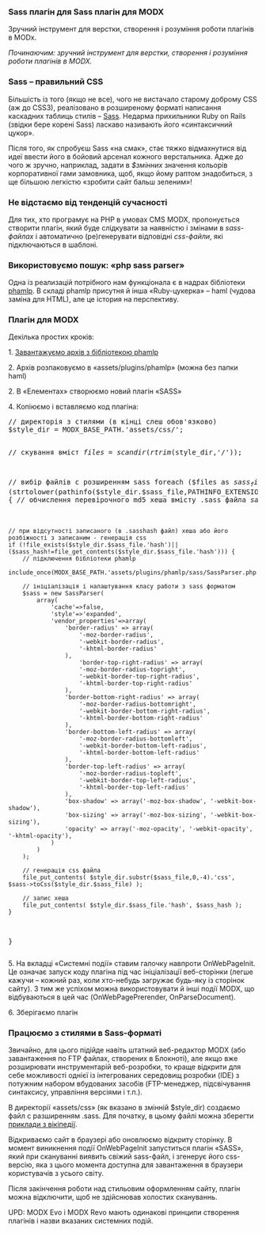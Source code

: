 
<meta http-equiv="Content-Type" content="text/html; charset=utf-8">
<h3>Sass плагін для Sass плагін для MODX</h3>
Зручний інструмент для верстки, створення і розуміння роботи плагінів в MODx.
<p><i>Починаючим: зручний інструмент для верстки, створення і розуміння роботи плагінів в MODX.</i></p>
<h3 class="sub-header text-bold">Sass – правильний CSS</h3>
<p>Більшість із того (якщо не все), чого не вистачало старому доброму CSS (аж до CSS3), реалізовано в розширеному форматі написання каскадних таблиць стилів – <a href="http://ru.wikipedia.org/wiki/Sass" target="_blank">Sass</a>. Недарма прихильники Ruby on Rails (звідки бере корені Sass) ласкаво називають його «синтаксичний цукор».</p>
<p>Після того, як спробуєш Sass «на смак», стає тяжко відмахнутися від идеї ввести його в бойовий арсенал кожного верстальника. Адже до чого ж зручно, наприклад, задати в <i>$змінних</i> значення кольорів корпоративної гами замовника, щоб, якщо йому раптом знадобиться, з ще більшою легкістю «зробити сайт бальш зеленим»!</p>
<h3 class="sub-header text-bold">Не відстаємо від тенденцій сучасності</h3>
<p>Для тих, хто програмує на PHP в умовах CMS MODX, пропонується створити плагін, який буде слідкувати за наявністю і змінами в <i>sass-файлах</i> і автоматично (ре)генерувати відповідні <i>css-файли</i>, які підключаються в шаблоні.</p>
<h3 class="sub-header text-bold">Використовуємо пошук: «php sass parser»</h3>
<p>Одна із реализацій потрібного нам функціонала є в надрах бібліотеки <a href="http://code.google.com/p/phamlp/">phamlp</a>. В складі phamlp присутня й інша «Ruby-цукерка» – haml (чудова заміна для HTML), але це істория на перспективу.</p>
<h3 class="sub-header text-bold">Плагін для MODX</h3> 
<p>Декілька простих кроків:</p>
<p>1. <a href="http://code.google.com/p/phamlp/downloads/detail?name=PHamlP_3.2.zip&amp;can=2&amp;q=">Завантажуємо архів з бібліотекою phamlp</a></p>
<p>2. Архів розпаковуємо в «assets/plugins/phamlp» (можна без папки haml)</p>
<p>2. В «Елементах» створюємо новий плагін «SASS»</p>
<p>4. Копіюємо і вставляємо код плагіна:</p>
<pre class="brush: php;">
// директорія з стилями (в кінці слеш обов'язково)
$style_dir = MODX_BASE_PATH.'assets/css/'; 

// скування вміст
$files = scandir(rtrim($style_dir,'/'));

// вибір файлів с розширенням sass
foreach ($files as $sass_file)
if (is_file($style_dir.$sass_file) && (strtolower(pathinfo($style_dir.$sass_file,PATHINFO_EXTENSION))=='sass')) {
	// обчислення перевірочного md5 хеша вмісту .sass файла
	$sass_hash = hash('md5',file_get_contents($style_dir.$sass_file));

	// при відсутності записаного (в .sasshash файл) хеша або його розбіжності з записаним - генерація css
	if (!file_exists($style_dir.$sass_file.'hash')||($sass_hash!=file_get_contents($style_dir.$sass_file.'hash'))) {
		// підключення бібліотеки phamlp
		include_once(MODX_BASE_PATH.'assets/plugins/phamlp/sass/SassParser.php');

		// ініціалізація і налаштування класу работи з sass форматом 
		$sass = new SassParser(
			array(
				'cache'=>false,
				'style'=>'expanded',
				'vendor_properties'=>array(
					'border-radius' => array(
						'-moz-border-radius',
						'-webkit-border-radius',
						'-khtml-border-radius'
					),
						'border-top-right-radius' => array(
						'-moz-border-radius-topright',
						'-webkit-border-top-right-radius',
						'-khtml-border-top-right-radius'
					),
					'border-bottom-right-radius' => array(
						'-moz-border-radius-bottomright', 
						'-webkit-border-bottom-right-radius',
						'-khtml-border-bottom-right-radius'
					),
					'border-bottom-left-radius' => array(
						'-moz-border-radius-bottomleft',
						'-webkit-border-bottom-left-radius',
						'-khtml-border-bottom-left-radius'
					),
					'border-top-left-radius' => array(
						'-moz-border-radius-topleft',
						'-webkit-border-top-left-radius',
						'-khtml-border-top-left-radius'
					),
					'box-shadow' => array('-moz-box-shadow', '-webkit-box-shadow'),
					'box-sizing' => array('-moz-box-sizing', '-webkit-box-sizing'),
					'opacity' => array('-moz-opacity', '-webkit-opacity', '-khtml-opacity'),
				)
			)
		);

		// генерація css файла 
		file_put_contents( $style_dir.substr($sass_file,0,-4).'css', $sass->toCss($style_dir.$sass_file) );

		// запис хеша
		file_put_contents( $style_dir.$sass_file.'hash', $sass_hash );
	}
}
</pre>
<p>5. На вкладці «Системні події» ставим галочку навпроти OnWebPageInit. Це означає запуск коду плагіна під час ініціалізації веб-сторінки (легше кажучи – кожний раз, коли хто-небудь загружає будь-яку із сторінок сайту). З тим же успіхом можна використовувати й інші події MODX, що відбуваються в цей час (OnWebPagePrerender, OnParseDocument).</p>
<p>6. Зберігаємо плагін</p>
<h3 class="sub-header text-bold">Працюємо з стилями в Sass-форматі</h3>
<p>Звичайно, для цього підійде навіть штатний веб-редактор MODX (або завантаження по FTP файлах, створених в Блокноті), але якщо вже розширювати инструментарій веб-розробки, то краще відкрити для себе можливості однієї із інтегрованих середовищ розробки (IDE) з потужним набором вбудованих засобів (FTP-менеджер, підсвічування синтаксису, управління версіями і т.п.).</p>
<p>В директорії «assets/css» (як вказано в змінній $style_dir) создаємо файл с разширенням .sass. Для початку, в цьому файлі можна зберегти <a href="http://ru.wikipedia.org/wiki/Sass" target="_blank">приклади з вікіпедії</a>.</p>
<p>Відкриваємо сайт в браузері або оновлюємо відкриту сторінку. В момент виникнення події OnWebPageInit запуститься плагін «SASS», який при скануванні виявить свіжий sass-файл, і згенерує його css-версію, яка з цього момента доступна для завантаження в браузери користувачів з усього світу.</p>
<p>Після закінчення роботи над стильовим оформленням сайту, плагін можна відключити, щоб не здійснював холостих скануваннь.</p>
<p><span class="text-bold">UPD: MODX</span> Evo і MODX Revo мають одинакові принципи створення плагінів і назви вказаних системних подій.</p>
